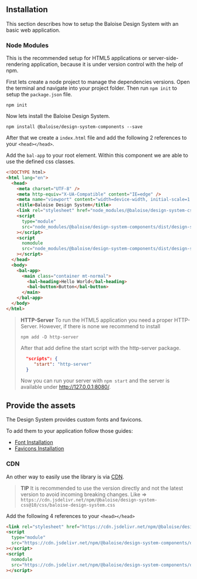 ## Installation

This section describes how to setup the Baloise Design System with an basic web application.

### Node Modules

This is the recommended setup for HTML5 applications or server-side-rendering application, because it is under version control with the help of npm.

First lets create a node project to manage the dependencies versions. Open the terminal and navigate into your project folder. Then run `npm init` to setup the `package.json` file.

```
npm init
```

Now lets install the Baloise Design System.

```
npm install @baloise/design-system-components --save
```

After that we create a `index.html` file and add the following 2 references to your `<head></head>`.

Add the `bal-app` to your root element. Within this component we are able to use the defined css classes.

```html
<!DOCTYPE html>
<html lang="en">
  <head>
    <meta charset="UTF-8" />
    <meta http-equiv="X-UA-Compatible" content="IE=edge" />
    <meta name="viewport" content="width=device-width, initial-scale=1.0" />
    <title>Baloise Design System</title>
    <link rel="stylesheet" href="node_modules/@baloise/design-system-css/css/baloise-design-system.css" />
    <script
      type="module"
      src="node_modules/@baloise/design-system-components/dist/design-system-components/design-system-components.esm.js"
    ></script>
    <script
      nomodule
      src="node_modules/@baloise/design-system-components/dist/design-system-components/design-system-components.js"
    ></script>
  </head>
  <body>
    <bal-app>
      <main class="container mt-normal">
        <bal-heading>Hello World</bal-heading>
        <bal-button>Button</bal-button>
      </main>
    </bal-app>
  </body>
</html>
```

> **HTTP-Server**
> To run the HTML5 application you need a proper HTTP-Server. However, if there is none we recommend to install
>
> ```
> npm add -D http-server
> ```
>
> After that add define the start script with the http-server package.
>
> ```json
>   "scripts": {
>      "start": "http-server"
>   }
> ```
>
> Now you can run your server with `npm start` and the server is available under http://127.0.0.1:8080/.

## Provide the assets

The Design System provides custom fonts and favicons.

To add them to your application follow those guides:

- [Font Installation](../?path=/docs/foundation-typography-development--heading-and-display#installation)
- [Favicons Installation](../?path=/docs/foundation-brand-assets-development--logo#favicons)

### CDN

An other way to easily use the library is via [CDN](https://www.jsdelivr.com/).

> **TIP**
> It is recommended to use the version directly and not the latest version to avoid incoming breaking changes.
> Like => `https://cdn.jsdelivr.net/npm/@baloise/design-system-css@10/css/baloise-design-system.css`

Add the following 4 references to your `<head></head>`

```html
<link rel="stylesheet" href="https://cdn.jsdelivr.net/npm/@baloise/design-system-css/css/baloise-design-system.css" />
<script
  type="module"
  src="https://cdn.jsdelivr.net/npm/@baloise/design-system-components/dist/design-system-components/design-system-components.esm.js"
></script>
<script
  nomodule
  src="https://cdn.jsdelivr.net/npm/@baloise/design-system-components/dist/design-system-components/design-system-components.js"
></script>
```
